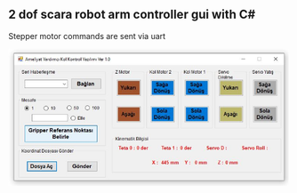 ## 2 dof scara robot arm controller gui with C#
Stepper motor commands are sent via uart

![Screenshot](https://github.com/SafaKucukkomurler/2_dof_robotArm_controller_gui_csharp/blob/master/screenshot.JPG)
